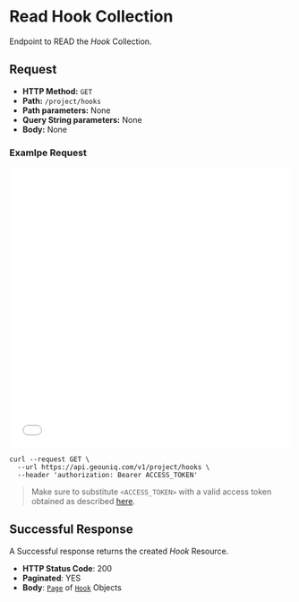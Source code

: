 # Read Hook Collection

Endpoint to READ the *Hook* Collection.

## Request

* **HTTP Method:** `GET`
* **Path:** `/project/hooks`
* **Path parameters:** None
* **Query String parameters:** None
* **Body:** None
    
### Examlpe Request

<iframe src="//api.apiembed.com/?source=https://www.dropbox.com/s/c9bflkf6kx0g1de/read-collection.json?dl=1&targets=shell:curl,node:unirest,java:unirest,python:requests,php:curl,ruby:native,objc:nsurlsession,go:native,java:okhttp,swift:nsurlsession" frameborder="0" scrolling="no" width="100%" height="500px" seamless></iframe>

```shell
curl --request GET \
  --url https://api.geouniq.com/v1/project/hooks \
  --header 'authorization: Bearer ACCESS_TOKEN'
```

> Make sure to substitute `<ACCESS_TOKEN>` with a valid access token obtained as described [here](/api/reference/general-aspects/auth.md).

## Successful Response

A Successful response returns the created *Hook* Resource.

* **HTTP Status Code**: 200
* **Paginated**: YES
* **Body**: [`Page`](/api/reference/data-models/common/page.md) of [`Hook`](/api/reference/data-models/resources/user-created/hook.md) Objects